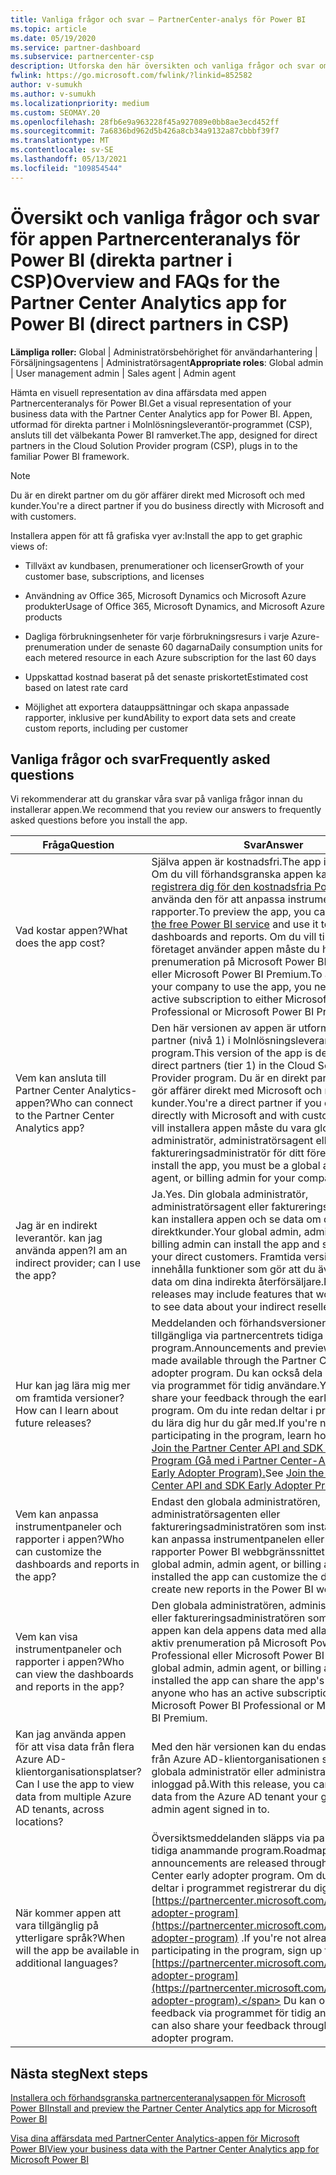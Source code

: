 ```yaml
---
title: Vanliga frågor och svar – PartnerCenter-analys för Power BI
ms.topic: article
ms.date: 05/19/2020
ms.service: partner-dashboard
ms.subservice: partnercenter-csp
description: Utforska den här översikten och vanliga frågor och svar om appen Partnercenteranalys för Power BI.
fwlink: https://go.microsoft.com/fwlink/?linkid=852582
author: v-sumukh
ms.author: v-sumukh
ms.localizationpriority: medium
ms.custom: SEOMAY.20
ms.openlocfilehash: 28fb6e9a963228f45a927089e0bb8ae3ecd452ff
ms.sourcegitcommit: 7a6836bd962d5b426a8cb34a9132a87cbbbf39f7
ms.translationtype: MT
ms.contentlocale: sv-SE
ms.lasthandoff: 05/13/2021
ms.locfileid: "109854544"
---
```

# <a name="overview-and-faqs-for-the-partner-center-analytics-app-for-power-bi-direct-partners-in-csp"></a><span data-ttu-id="e7646-103">Översikt och vanliga frågor och svar för appen Partnercenteranalys för Power BI (direkta partner i CSP)</span><span class="sxs-lookup"><span data-stu-id="e7646-103">Overview and FAQs for the Partner Center Analytics app for Power BI (direct partners in CSP)</span></span>



<span data-ttu-id="e7646-104">**Lämpliga roller:** Global | Administratörsbehörighet för användarhantering | Försäljningsagentens | Administratörsagent</span><span class="sxs-lookup"><span data-stu-id="e7646-104">**Appropriate roles**: Global admin | User management admin | Sales agent | Admin agent</span></span>

<span data-ttu-id="e7646-105">Hämta en visuell representation av dina affärsdata med appen Partnercenteranalys för Power BI.</span><span class="sxs-lookup"><span data-stu-id="e7646-105">Get a visual representation of your business data with the Partner Center Analytics app for Power BI.</span></span> <span data-ttu-id="e7646-106">Appen, utformad för direkta partner i Molnlösningsleverantör-programmet (CSP), ansluts till det välbekanta Power BI ramverket.</span><span class="sxs-lookup"><span data-stu-id="e7646-106">The app, designed for direct partners in the Cloud Solution Provider program (CSP), plugs in to the familiar Power BI framework.</span></span>

> [!NOTE]  
> <span data-ttu-id="e7646-107">Du är en direkt partner om du gör affärer direkt med Microsoft och med kunder.</span><span class="sxs-lookup"><span data-stu-id="e7646-107">You're a direct partner if you do business directly with Microsoft and with customers.</span></span>

<span data-ttu-id="e7646-108">Installera appen för att få grafiska vyer av:</span><span class="sxs-lookup"><span data-stu-id="e7646-108">Install the app to get graphic views of:</span></span>

- <span data-ttu-id="e7646-109">Tillväxt av kundbasen, prenumerationer och licenser</span><span class="sxs-lookup"><span data-stu-id="e7646-109">Growth of your customer base, subscriptions, and licenses</span></span>

- <span data-ttu-id="e7646-110">Användning av Office 365, Microsoft Dynamics och Microsoft Azure produkter</span><span class="sxs-lookup"><span data-stu-id="e7646-110">Usage of Office 365, Microsoft Dynamics, and Microsoft Azure products</span></span>

- <span data-ttu-id="e7646-111">Dagliga förbrukningsenheter för varje förbrukningsresurs i varje Azure-prenumeration under de senaste 60 dagarna</span><span class="sxs-lookup"><span data-stu-id="e7646-111">Daily consumption units for each metered resource in each Azure subscription for the last 60 days</span></span>

- <span data-ttu-id="e7646-112">Uppskattad kostnad baserat på det senaste priskortet</span><span class="sxs-lookup"><span data-stu-id="e7646-112">Estimated cost based on latest rate card</span></span>

- <span data-ttu-id="e7646-113">Möjlighet att exportera datauppsättningar och skapa anpassade rapporter, inklusive per kund</span><span class="sxs-lookup"><span data-stu-id="e7646-113">Ability to export data sets and create custom reports, including per customer</span></span>

## <a name="frequently-asked-questions"></a><span data-ttu-id="e7646-114">Vanliga frågor och svar</span><span class="sxs-lookup"><span data-stu-id="e7646-114">Frequently asked questions</span></span>

<span data-ttu-id="e7646-115">Vi rekommenderar att du granskar våra svar på vanliga frågor innan du installerar appen.</span><span class="sxs-lookup"><span data-stu-id="e7646-115">We recommend that you review our answers to frequently asked questions before you install the app.</span></span>

| <span data-ttu-id="e7646-116">**Fråga**</span><span class="sxs-lookup"><span data-stu-id="e7646-116">**Question**</span></span> | <span data-ttu-id="e7646-117">**Svar**</span><span class="sxs-lookup"><span data-stu-id="e7646-117">**Answer**</span></span> |
| --- | ---------- |
| <span data-ttu-id="e7646-118">Vad kostar appen?</span><span class="sxs-lookup"><span data-stu-id="e7646-118">What does the app cost?</span></span> | <span data-ttu-id="e7646-119">Själva appen är kostnadsfri.</span><span class="sxs-lookup"><span data-stu-id="e7646-119">The app itself is free.</span></span> <span data-ttu-id="e7646-120">Om du vill förhandsgranska appen kan du [registrera dig för den kostnadsfria Power BI-tjänst](https://go.microsoft.com/fwlink/p/?linkid=845347) använda den för att anpassa instrumentpaneler och rapporter.</span><span class="sxs-lookup"><span data-stu-id="e7646-120">To preview the app, you can [sign up for the free Power BI service](https://go.microsoft.com/fwlink/p/?linkid=845347) and use it to customize dashboards and reports.</span></span> <span data-ttu-id="e7646-121">Om du vill tillåta att andra i företaget använder appen måste du ha en aktiv prenumeration på Microsoft Power BI Professional eller Microsoft Power BI Premium.</span><span class="sxs-lookup"><span data-stu-id="e7646-121">To allow others in your company to use the app, you need to have an active subscription to either Microsoft Power BI Professional or Microsoft Power BI Premium.</span></span> |
| <span data-ttu-id="e7646-122">Vem kan ansluta till Partner Center Analytics-appen?</span><span class="sxs-lookup"><span data-stu-id="e7646-122">Who can connect to the Partner Center Analytics app?</span></span> | <span data-ttu-id="e7646-123">Den här versionen av appen är utformad för direkta partner (nivå 1) i Molnlösningsleverantör program.</span><span class="sxs-lookup"><span data-stu-id="e7646-123">This version of the app is designed for direct partners (tier 1) in the Cloud Solution Provider program.</span></span> <span data-ttu-id="e7646-124">Du är en direkt partner om du gör affärer direkt med Microsoft och med kunder.</span><span class="sxs-lookup"><span data-stu-id="e7646-124">You're a direct partner if you do business directly with Microsoft and with customers.</span></span> <span data-ttu-id="e7646-125">Om du vill installera appen måste du vara global administratör, administratörsagent eller faktureringsadministratör för ditt företags konto.</span><span class="sxs-lookup"><span data-stu-id="e7646-125">To install the app, you must be a global admin, admin agent, or billing admin for your company's account.</span></span> |
| <span data-ttu-id="e7646-126">Jag är en indirekt leverantör. kan jag använda appen?</span><span class="sxs-lookup"><span data-stu-id="e7646-126">I am an indirect provider; can I use the app?</span></span> | <span data-ttu-id="e7646-127">Ja.</span><span class="sxs-lookup"><span data-stu-id="e7646-127">Yes.</span></span> <span data-ttu-id="e7646-128">Din globala administratör, administratörsagent eller faktureringsadministratör kan installera appen och se data om dina direktkunder.</span><span class="sxs-lookup"><span data-stu-id="e7646-128">Your global admin, admin agent, or billing admin can install the app and see data about your direct customers.</span></span> <span data-ttu-id="e7646-129">Framtida versioner kan innehålla funktioner som gör att du även kan se data om dina indirekta återförsäljare.</span><span class="sxs-lookup"><span data-stu-id="e7646-129">Future releases may include features that would allow you to see data about your indirect resellers as well.</span></span> |
| <span data-ttu-id="e7646-130">Hur kan jag lära mig mer om framtida versioner?</span><span class="sxs-lookup"><span data-stu-id="e7646-130">How can I learn about future releases?</span></span> | <span data-ttu-id="e7646-131">Meddelanden och förhandsversioner görs tillgängliga via partnercentrets tidiga program.</span><span class="sxs-lookup"><span data-stu-id="e7646-131">Announcements and preview releases are made available through the Partner Center early adopter program.</span></span> <span data-ttu-id="e7646-132">Du kan också dela din feedback via programmet för tidig användare.</span><span class="sxs-lookup"><span data-stu-id="e7646-132">You can also share your feedback through the early adopter program.</span></span> <span data-ttu-id="e7646-133">Om du inte redan deltar i programmet kan du lära dig hur du går med.</span><span class="sxs-lookup"><span data-stu-id="e7646-133">If you're not already participating in the program, learn how to join.</span></span> <span data-ttu-id="e7646-134">Se [Join the Partner Center API and SDK Early Adopter Program (Gå med i Partner Center-API:et och SDK Early Adopter Program).](/partner-center/develop/early-adopter-program)</span><span class="sxs-lookup"><span data-stu-id="e7646-134">See [Join the Partner Center API and SDK Early Adopter Program](/partner-center/develop/early-adopter-program).</span></span>  |
| <span data-ttu-id="e7646-135">Vem kan anpassa instrumentpaneler och rapporter i appen?</span><span class="sxs-lookup"><span data-stu-id="e7646-135">Who can customize the dashboards and reports in the app?</span></span> | <span data-ttu-id="e7646-136">Endast den globala administratören, administratörsagenten eller faktureringsadministratören som installerade appen kan anpassa instrumentpanelen eller skapa nya rapporter Power BI webbgränssnittet.</span><span class="sxs-lookup"><span data-stu-id="e7646-136">Only the global admin, admin agent, or billing admin who installed the app can customize the dashboard or create new reports in the Power BI web interface.</span></span> |
| <span data-ttu-id="e7646-137">Vem kan visa instrumentpaneler och rapporter i appen?</span><span class="sxs-lookup"><span data-stu-id="e7646-137">Who can view the dashboards and reports in the app?</span></span> | <span data-ttu-id="e7646-138">Den globala administratören, administratörsagenten eller faktureringsadministratören som installerade appen kan dela appens data med alla som har en aktiv prenumeration på Microsoft Power BI Professional eller Microsoft Power BI Premium.</span><span class="sxs-lookup"><span data-stu-id="e7646-138">The global admin, admin agent, or billing admin who installed the app can share the app's data with anyone who has an active subscription to either Microsoft Power BI Professional or Microsoft Power BI Premium.</span></span> |
| <span data-ttu-id="e7646-139">Kan jag använda appen för att visa data från flera Azure AD-klientorganisationsplatser?</span><span class="sxs-lookup"><span data-stu-id="e7646-139">Can I use the app to view data from multiple Azure AD tenants, across locations?</span></span> | <span data-ttu-id="e7646-140">Med den här versionen kan du endast visa data från Azure AD-klientorganisationen som din globala administratör eller administratörsagent är inloggad på.</span><span class="sxs-lookup"><span data-stu-id="e7646-140">With this release, you can view only data from the Azure AD tenant your global admin or admin agent signed in to.</span></span> | 
| <span data-ttu-id="e7646-141">När kommer appen att vara tillgänglig på ytterligare språk?</span><span class="sxs-lookup"><span data-stu-id="e7646-141">When will the app be available in additional languages?</span></span> | <span data-ttu-id="e7646-142">Översiktsmeddelanden släpps via partnercentrets tidiga anammande program.</span><span class="sxs-lookup"><span data-stu-id="e7646-142">Roadmap announcements are released through the Partner Center early adopter program.</span></span> <span data-ttu-id="e7646-143">Om du inte redan deltar i programmet registrerar du dig för det nu på [https://partnercenter.microsoft.com/partner/early-adopter-program](https://partnercenter.microsoft.com/partner/early-adopter-program) .</span><span class="sxs-lookup"><span data-stu-id="e7646-143">If you're not already participating in the program, sign up for it now at [https://partnercenter.microsoft.com/partner/early-adopter-program](https://partnercenter.microsoft.com/partner/early-adopter-program).</span></span> <span data-ttu-id="e7646-144">Du kan också dela din feedback via programmet för tidig användare.</span><span class="sxs-lookup"><span data-stu-id="e7646-144">You can also share your feedback through the early adopter program.</span></span> | 



## <a name="next-steps"></a><span data-ttu-id="e7646-145">Nästa steg</span><span class="sxs-lookup"><span data-stu-id="e7646-145">Next steps</span></span>

[<span data-ttu-id="e7646-146">Installera och förhandsgranska partnercenteranalysappen för Microsoft Power BI</span><span class="sxs-lookup"><span data-stu-id="e7646-146">Install and preview the Partner Center Analytics app for Microsoft Power BI</span></span>](power-bi-app-for-direct-partners-install.md)

[<span data-ttu-id="e7646-147">Visa dina affärsdata med PartnerCenter Analytics-appen för Microsoft Power BI</span><span class="sxs-lookup"><span data-stu-id="e7646-147">View your business data with the Partner Center Analytics app for Microsoft Power BI</span></span>](power-bi-app-for-direct-partners-use.md)